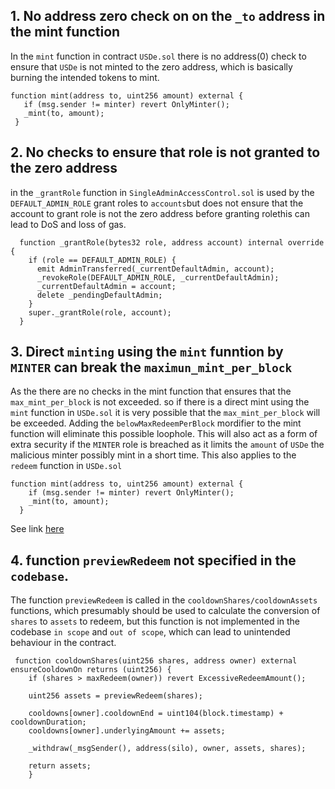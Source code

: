 ## 1. No address zero check on on the `_to` address in the mint function
 In the `mint` function in contract `USDe.sol` there is no address(0) check to ensure that `USDe` is not minted to the zero address, which is basically burning the intended tokens to mint.
 ```solidity
 function mint(address to, uint256 amount) external {
    if (msg.sender != minter) revert OnlyMinter();
    _mint(to, amount);
  }
```
## 2. No checks to ensure that role is not granted to the zero address
 in the `_grantRole` function in `SingleAdminAccessControl.sol` is used by the `DEFAULT_ADMIN_ROLE` grant roles to `accounts`but does not ensure that the account to grant role is not the zero address before granting rolethis can lead to DoS and loss of gas.
```solidity
  function _grantRole(bytes32 role, address account) internal override {
    if (role == DEFAULT_ADMIN_ROLE) {
      emit AdminTransferred(_currentDefaultAdmin, account);
      _revokeRole(DEFAULT_ADMIN_ROLE, _currentDefaultAdmin);
      _currentDefaultAdmin = account;
      delete _pendingDefaultAdmin;
    }
    super._grantRole(role, account);
  }
```
## 3. Direct `minting` using the `mint` funntion by `MINTER` can break the `maximun_mint_per_block`
 As the there are no checks in the mint function that ensures that the `max_mint_per_block` is not exceeded. so if there is a direct mint using the `mint` function in `USDe.sol` it is very possible that the `max_mint_per_block` will be exceeded. Adding the `belowMaxRedeemPerBlock` mordifier to the mint function will eliminate this possible loophole. This will also act as a form of extra security if the `MINTER` role is breached as it limits the `amount` of `USDe` the malicious minter possibly mint in a short time. This also applies  to the `redeem` function in `USDe.sol`
```solidity
function mint(address to, uint256 amount) external {
    if (msg.sender != minter) revert OnlyMinter();
    _mint(to, amount);
  }
```
  See link [here](https://github.com/code-423n4/2023-10-ethena/blob/ee67d9b542642c9757a6b826c82d0cae60256509/contracts/USDe.sol#L28)
## 4. function `previewRedeem` not specified in the `codebase`.
 The function `previewRedeem` is called in the `cooldownShares/cooldownAssets` functions, which presumably should be used to calculate the conversion of `shares` to `assets` to redeem, but this function is not implemented in the codebase `in scope` and `out of scope`, which can lead to unintended behaviour in the contract.
```solidity
 function cooldownShares(uint256 shares, address owner) external ensureCooldownOn returns (uint256) {
    if (shares > maxRedeem(owner)) revert ExcessiveRedeemAmount();

    uint256 assets = previewRedeem(shares);

    cooldowns[owner].cooldownEnd = uint104(block.timestamp) + cooldownDuration;
    cooldowns[owner].underlyingAmount += assets;

    _withdraw(_msgSender(), address(silo), owner, assets, shares);

    return assets;
    }
```









